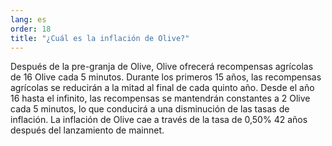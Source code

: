 ```yaml
---
lang: es
order: 18
title: "¿Cuál es la inflación de Olive?"
---
```


Después de la pre-granja de Olive, Olive ofrecerá recompensas agrícolas de 16 Olive cada 5 minutos. Durante los primeros 15 años, las recompensas agrícolas se reducirán a la mitad al final de cada quinto año. Desde el año 16 hasta el infinito, las recompensas se mantendrán constantes a 2 Olive cada 5 minutos, lo que conducirá a una disminución de las tasas de inflación. La inflación de Olive cae a través de la tasa de 0,50% 42 años después del lanzamiento de mainnet.
